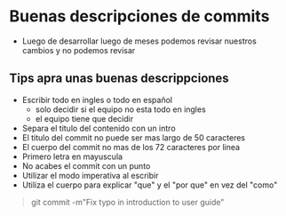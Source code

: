 # Buenas descripciones de **commits**
- Luego de desarrollar luego de meses podemos revisar nuestros cambios y no podemos revisar
## Tips apra unas buenas descrippciones
- Escribir todo en ingles o todo en español
    - solo decidir si el equipo no esta todo en ingles
    - el equipo tiene que decidir
- Separa el titulo del contenido con un intro
- El titulo del commit no puede ser mas largo de 50 caracteres
- El cuerpo del commit no mas de los 72 caracteres por linea
- Primero letra en mayuscula
- No acabes el commit con un punto
- Utilizar el modo imperativa al escribir
- Utiliza el cuerpo para explicar "que" y el "por que" en vez del "como"
>  git commit -m"Fix typo in introduction to user guide"